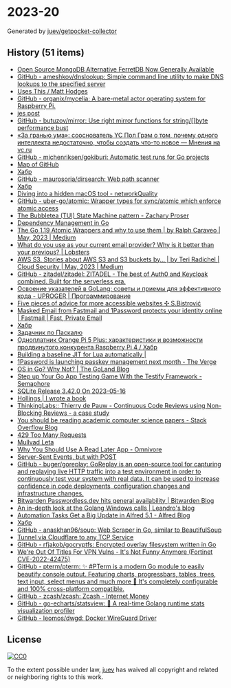 # 2023-20

Generated by [juev/getpocket-collector](https://github.com/juev/getpocket-collector)

## History (51 items)

- [Open Source MongoDB Alternative FerretDB Now Generally Available](https://www.infoq.com/news/2023/05/ferretdb-mongodb-ga/)
- [GitHub - ameshkov/dnslookup: Simple command line utility to make DNS lookups to the specified server](https://github.com/ameshkov/dnslookup)
- [Uses This / Matt Hodges](https://usesthis.com/interviews/matt.hodges)
- [GitHub - organix/mycelia: A bare-metal actor operating system for Raspberry Pi.](https://github.com/organix/mycelia)
- [jes post](https://j3s.sh/thought/vore-a-new-rss-feed-reader.html)
- [GitHub - butuzov/mirror: Use right mirror functions for string/[]byte performance bust](https://github.com/butuzov/mirror)
- [«За гранью ума»: сооснователь YC Пол Грэм о том, почему одного интеллекта недостаточно, чтобы создать что-то новое — Мнения на vc.ru](https://vc.ru/opinions/309104-za-granyu-uma-soosnovatel-yc-pol-grem-o-tom-pochemu-odnogo-intellekta-nedostatochno-chtoby-sozdat-chto-to-novoe)
- [GitHub - michenriksen/gokiburi: Automatic test runs for Go projects](https://github.com/michenriksen/gokiburi)
- [Map of GitHub](https://anvaka.github.io/map-of-github/)
- [Хабр](https://habr.com/ru/companies/ispmanager/articles/734990/)
- [GitHub - maurosoria/dirsearch: Web path scanner](https://github.com/maurosoria/dirsearch)
- [Хабр](https://habr.com/ru/companies/yandex_praktikum/articles/734568/)
- [Diving into a hidden macOS tool - networkQuality](https://cyberhost.uk/the-hidden-macos-speedtest-tool-networkquality/)
- [GitHub - uber-go/atomic: Wrapper types for sync/atomic which enforce atomic access](https://github.com/uber-go/atomic)
- [The Bubbletea (TUI) State Machine pattern - Zachary Proser](https://www.zackproser.com/blog/bubbletea-state-machine)
- [Dependency Management in Go](https://blog.manel.in/posts/go-deps)
- [The Go 1.19 Atomic Wrappers and why to use them | by Ralph Caraveo | May, 2023 | Medium](https://medium.com/@deckarep/the-go-1-19-atomic-wrappers-and-why-to-use-them-ae14c1177ad8)
- [What do you use as your current email provider? Why is it better than your previous? | Lobsters](https://lobste.rs/s/ijenlh/what_do_you_use_as_your_current_email)
- [AWS S3. Stories about AWS S3 and S3 buckets by… | by Teri Radichel | Cloud Security | May, 2023 | Medium](https://medium.com/cloud-security/aws-s3-814d0e2af4ab)
- [GitHub - zitadel/zitadel: ZITADEL - The best of Auth0 and Keycloak combined. Built for the serverless era.](https://github.com/zitadel/zitadel)
- [Освоение указателей в GoLang: советы и приемы для эффективного кода - UPROGER | Программирование](https://uproger.com/osvoenie-ukazatelej-v-golang-sovety-i-priemy-dlya-effektivnogo-koda/)
- [Five pieces of advice for more accessible websites ✣ S.Bistrović](https://www.silvestar.codes/articles/five-pieces-of-advice-for-more-accessible-websites/)
- [Masked Email from Fastmail and 1Password protects your identity online | Fastmail | Fast, Private Email](https://www.fastmail.com/blog/masked-email-from-fastmail-and-1password-protects-your-identity-online/)
- [Хабр](https://habr.com/ru/companies/oleg-bunin/articles/728516/)
- [Задачник по Паскалю](https://grishaev.me/pascal-exercises/)
- [Одноплатник Orange Pi 5 Plus: характеристики и возможности продвинутого конкурента Raspberry Pi 4 / Хабр](https://habr.com/ru/companies/selectel/articles/734860/)
- [Building a baseline JIT for Lua automatically |](https://sillycross.github.io/2023/05/12/2023-05-12/)
- [1Password is launching passkey management next month - The Verge](https://www.theverge.com/2023/5/16/23725223/1password-passkey-date-password-manager)
- [OS in Go? Why Not? | The GoLand Blog](https://blog.jetbrains.com/go/2023/05/16/os-in-go-why-not/)
- [Step up Your Go App Testing Game With the Testify Framework - Semaphore](https://semaphoreci.com/blog/testify-go)
- [SQLite Release 3.42.0 On 2023-05-16](https://sqlite.org/releaselog/3_42_0.html)
- [Hollings | I wrote a book](https://hollings.io/book/)
- [ThinkingLabs:: Thierry de Pauw - Continuous Code Reviews using Non-Blocking Reviews - a case study](https://thinkinglabs.io/articles/2023/05/02/continuous-code-reviews-using-non-blocking-reviews-a-case-study.html)
- [You should be reading academic computer science papers - Stack Overflow Blog](https://stackoverflow.blog/2022/12/30/you-should-be-reading-academic-computer-science-papers/)
- [429 Too Many Requests](https://jack-vanlightly.com/blog/2023/5/15/kafka-vs-redpanda-performance-do-the-claims-add-up)
- [Mullvad Leta](https://leta.mullvad.net)
- [Why You Should Use A Read Later App - Omnivore](https://blog.omnivore.app/p/why-you-should-use-a-read-later-app)
- [Server-Sent Events, but with POST](https://solovyov.net/blog/2023/eventsource-post/)
- [GitHub - buger/goreplay: GoReplay is an open-source tool for capturing and replaying live HTTP traffic into a test environment in order to continuously test your system with real data. It can be used to increase confidence in code deployments, configuration changes and infrastructure changes.](https://github.com/buger/goreplay)
- [Bitwarden Passwordless.dev hits general availability | Bitwarden Blog](https://bitwarden.com/blog/bitwarden-passwordless-dev-hits-general-availability/)
- [An in-depth look at the Golang Windows calls | Leandro's blog](https://leandrofroes.github.io/posts/An-in-depth-look-at-Golang-Windows-calls/)
- [Automation Tasks Get a Big Update in Alfred 5.1 - Alfred Blog](https://www.alfredapp.com/blog/tips-and-tricks/automation-tasks-big-update-in-5.1/)
- [Хабр](https://habr.com/ru/articles/735536/)
- [GitHub - anaskhan96/soup: Web Scraper in Go, similar to BeautifulSoup](https://github.com/anaskhan96/soup)
- [Tunnel via Cloudflare to any TCP Service](https://iq.thc.org/tunnel-via-cloudflare-to-any-tcp-service)
- [GitHub - rfjakob/gocryptfs: Encrypted overlay filesystem written in Go](https://github.com/rfjakob/gocryptfs)
- [We're Out Of Titles For VPN Vulns - It's Not Funny Anymore (Fortinet CVE-2022-42475)](https://labs.watchtowr.com/fortinet-no-more-funny-titles-cve-2022-42475/)
- [GitHub - pterm/pterm: ✨ #PTerm is a modern Go module to easily beautify console output. Featuring charts, progressbars, tables, trees, text input, select menus and much more 🚀 It's completely configurable and 100% cross-platform compatible.](https://github.com/pterm/pterm)
- [GitHub - zcash/zcash: Zcash - Internet Money](https://github.com/zcash/zcash)
- [GitHub - go-echarts/statsview: 🚀 A real-time Golang runtime stats visualization profiler](https://github.com/go-echarts/statsview)
- [GitHub - leomos/dwgd: Docker WireGuard Driver](https://github.com/leomos/dwgd)

## License

[![CC0](https://mirrors.creativecommons.org/presskit/buttons/88x31/svg/cc-zero.svg)](https://creativecommons.org/publicdomain/zero/1.0/)

To the extent possible under law, [juev](https://github.com/juev) has waived all copyright and related or neighboring rights to this work.
